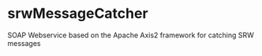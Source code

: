srwMessageCatcher
=================

SOAP Webservice based on the Apache Axis2 framework for catching SRW messages 
